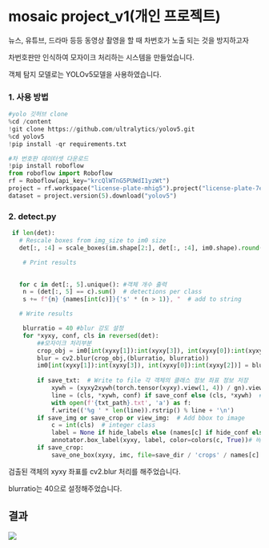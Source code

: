 # mosaic project_v1(개인 프로젝트)

뉴스, 유튜브, 드라마 등등 동영상 촬영을 할 때 차번호가 노출 되는 것을 방지하고자 

차번호판만 인식하여 모자이크 처리하는 시스템을 만들었습니다.

객체 탐지 모델로는 YOLOv5모델을 사용하였습니다.

### 1. 사용 방법

```python
#yolo 깃허브 clone
%cd /content
!git clone https://github.com/ultralytics/yolov5.git
%cd yolov5
!pip install -qr requirements.txt
```



```python
#차 번호판 데이터셋 다운로드
!pip install roboflow
from roboflow import Roboflow
rf = Roboflow(api_key="krcQlWTnG5PUWdI1yzWt")
project = rf.workspace("license-plate-mhig5").project("license-plate-7egee")
dataset = project.version(5).download("yolov5")
```

### 2. detect.py

```python
 if len(det):
   # Rescale boxes from img_size to im0 size
   det[:, :4] = scale_boxes(im.shape[2:], det[:, :4], im0.shape).round()

    # Print results
                

   for c in det[:, 5].unique(): #객체 개수 출력
    n = (det[:, 5] == c).sum()  # detections per class
    s += f"{n} {names[int(c)]}{'s' * (n > 1)}, "  # add to string

   # Write results

	blurratio = 40 #blur 강도 설정                
    for *xyxy, conf, cls in reversed(det):
        ##모자이크 처리부분
		crop_obj = im0[int(xyxy[1]):int(xyxy[3]), int(xyxy[0]):int(xyxy[2])]
        blur = cv2.blur(crop_obj,(blurratio, blurratio))
        im0[int(xyxy[1]):int(xyxy[3]), int(xyxy[0]):int(xyxy[2])] = blur
        
        if save_txt:  # Write to file 각 객체의 클래스 정보 좌표 정보 저장
            xywh = (xyxy2xywh(torch.tensor(xyxy).view(1, 4)) / gn).view(-1).tolist()  # normalized xywh
            line = (cls, *xywh, conf) if save_conf else (cls, *xywh)  # label format
            with open(f'{txt_path}.txt', 'a') as f:
            f.write(('%g ' * len(line)).rstrip() % line + '\n')
        if save_img or save_crop or view_img:  # Add bbox to image
            c = int(cls)  # integer class
            label = None if hide_labels else (names[c] if hide_conf else f'{names[c]}{conf:.2f}') #바운딩박스 
			annotator.box_label(xyxy, label, color=colors(c, True))# 바운딩 박스 표시
        if save_crop:
			save_one_box(xyxy, imc, file=save_dir / 'crops' / names[c] / f'{p.stem}.jpg', BGR=True)
```

검출된 객체의 xyxy 좌표를 cv2.blur 처리를 해주었습니다.

blurratio는 40으로 설정해주었습니다.



## 결과

<img src="C:\Users\SeongWon\OneDrive\문서\GitHub\DeepLearing\Project\mosaic_YOLOv5\img">

